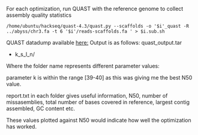 For each optimization, run QUAST with the reference genome to collect assembly quality statistics

```
/home/ubuntu/hackseq/quast-4.3/quast.py --scaffolds -o '$i'_quast -R ../abyss/chr3.fa -t 6 '$i'/reads-scaffolds.fa ' > $i.sub.sh
```
QUAST datadump available [here:](https://ufile.io/02d5)
Output is as follows:
quast_output.tar
- k_s_l_n/

Where the folder name represents different parameter values:

parameter k is within the range [39-40] as this was giving me the best N50 value.

report.txt in each folder gives useful information, N50, number of missasemblies, total number of bases covered in reference, largest contig assembled, GC content etc.

These values plotted against N50 would indicate how well the optimization has worked.


